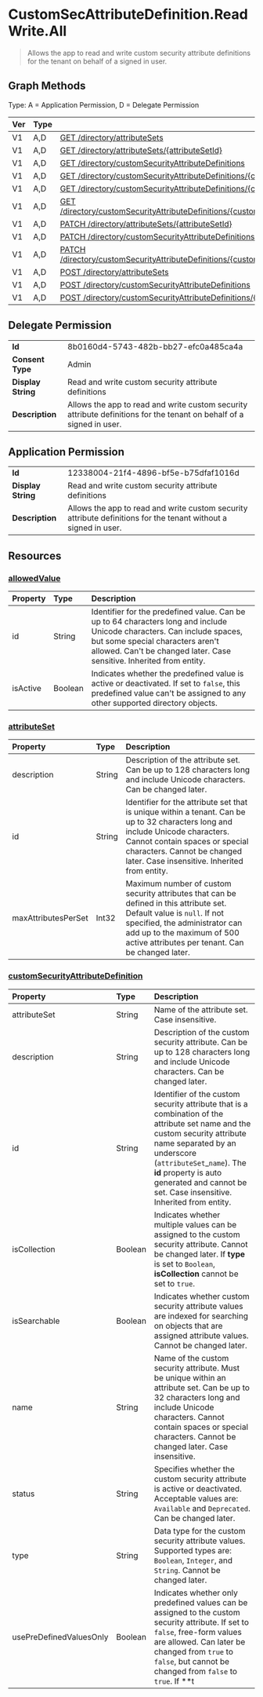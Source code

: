 # CustomSecAttributeDefinition.ReadWrite.All

> Allows the app to read and write custom security attribute definitions for the tenant on behalf of a signed in user.
## Graph Methods

Type: A = Application Permission, D = Delegate Permission

|Ver|Type|Method|
|-------|----|------|
|V1|A,D|[GET /directory/attributeSets](https://docs.microsoft.com/graph/api/directory-list-attributesets?view=graph-rest-1.0&tabs=http)|
|V1|A,D|[GET /directory/attributeSets/{attributeSetId}](https://docs.microsoft.com/graph/api/attributeset-get?view=graph-rest-1.0&tabs=http)|
|V1|A,D|[GET /directory/customSecurityAttributeDefinitions](https://docs.microsoft.com/graph/api/directory-list-customsecurityattributedefinitions?view=graph-rest-1.0&tabs=http)|
|V1|A,D|[GET /directory/customSecurityAttributeDefinitions/{customSecurityAttributeDefinitionId}](https://docs.microsoft.com/graph/api/customsecurityattributedefinition-get?view=graph-rest-1.0&tabs=http)|
|V1|A,D|[GET /directory/customSecurityAttributeDefinitions/{customSecurityAttributeDefinitionId}/allowedValues](https://docs.microsoft.com/graph/api/customsecurityattributedefinition-list-allowedvalues?view=graph-rest-1.0&tabs=http)|
|V1|A,D|[GET /directory/customSecurityAttributeDefinitions/{customSecurityAttributeDefinitionId}/allowedValues/{allowedValueId}](https://docs.microsoft.com/graph/api/allowedvalue-get?view=graph-rest-1.0&tabs=http)|
|V1|A,D|[PATCH /directory/attributeSets/{attributeSetId}](https://docs.microsoft.com/graph/api/attributeset-update?view=graph-rest-1.0&tabs=http)|
|V1|A,D|[PATCH /directory/customSecurityAttributeDefinitions/{customSecurityAttributeDefinitionId}](https://docs.microsoft.com/graph/api/customsecurityattributedefinition-update?view=graph-rest-1.0&tabs=http)|
|V1|A,D|[PATCH /directory/customSecurityAttributeDefinitions/{customSecurityAttributeDefinitionId}/allowedValues/{allowedValueId}](https://docs.microsoft.com/graph/api/allowedvalue-update?view=graph-rest-1.0&tabs=http)|
|V1|A,D|[POST /directory/attributeSets](https://docs.microsoft.com/graph/api/directory-post-attributesets?view=graph-rest-1.0&tabs=http)|
|V1|A,D|[POST /directory/customSecurityAttributeDefinitions](https://docs.microsoft.com/graph/api/directory-post-customsecurityattributedefinitions?view=graph-rest-1.0&tabs=http)|
|V1|A,D|[POST /directory/customSecurityAttributeDefinitions/{customSecurityAttributeDefinitionId}/allowedValues](https://docs.microsoft.com/graph/api/customsecurityattributedefinition-post-allowedvalues?view=graph-rest-1.0&tabs=http)|
## Delegate Permission
|||
|-|-|
|**Id**|8b0160d4-5743-482b-bb27-efc0a485ca4a|
|**Consent Type**|Admin|
|**Display String**|Read and write custom security attribute definitions|
|**Description**|Allows the app to read and write custom security attribute definitions for the tenant on behalf of a signed in user.|
## Application Permission
|||
|-|-|
|**Id**|12338004-21f4-4896-bf5e-b75dfaf1016d|
|**Display String**|Read and write custom security attribute definitions|
|**Description**|Allows the app to read and write custom security attribute definitions for the tenant without a signed in user.|
## Resources
### [allowedValue ](https://docs.microsoft.com/graph/api/resources/allowedvalue?view=graph-rest-1.0&tabs=http)
|Property|Type|Description|
|:---|:---|:---|
| id | String | Identifier for the predefined value. Can be up to 64 characters long and include Unicode characters. Can include spaces, but some special characters aren't allowed. Can't be changed later. Case sensitive. Inherited from entity. |
|isActive|Boolean|Indicates whether the predefined value is active or deactivated. If set to `false`, this predefined value can't be assigned to any other supported directory objects.|
### [attributeSet ](https://docs.microsoft.com/graph/api/resources/attributeset?view=graph-rest-1.0&tabs=http)
|Property|Type|Description|
|:---|:---|:---|
|description|String|Description of the attribute set. Can be up to 128 characters long and include Unicode characters. Can be changed later.|
|id|String|Identifier for the attribute set that is unique within a tenant. Can be up to 32 characters long and include Unicode characters. Cannot contain spaces or special characters. Cannot be changed later. Case insensitive. Inherited from entity.|
|maxAttributesPerSet|Int32|Maximum number of custom security attributes that can be defined in this attribute set. Default value is `null`. If not specified, the administrator can add up to the maximum of 500 active attributes per tenant. Can be changed later.|
### [customSecurityAttributeDefinition ](https://docs.microsoft.com/graph/api/resources/customsecurityattributedefinition?view=graph-rest-1.0&tabs=http)
|Property|Type|Description|
|:---|:---|:---|
|attributeSet|String|Name of the attribute set. Case insensitive.|
|description|String|Description of the custom security attribute. Can be up to 128 characters long and include Unicode characters. Can be changed later.|
|id|String|Identifier of the custom security attribute that is a combination of the attribute set name and the custom security attribute name separated by an underscore (`attributeSet`_`name`). The **id** property is auto generated and cannot be set. Case insensitive. Inherited from entity.|
|isCollection|Boolean|Indicates whether multiple values can be assigned to the custom security attribute. Cannot be changed later. If **type** is set to `Boolean`, **isCollection** cannot be set to `true`.|
|isSearchable|Boolean|Indicates whether custom security attribute values are indexed for searching on objects that are assigned attribute values. Cannot be changed later.|
|name|String|Name of the custom security attribute. Must be unique within an attribute set. Can be up to 32 characters long and include Unicode characters. Cannot contain spaces or special characters. Cannot be changed later. Case insensitive.|
|status|String|Specifies whether the custom security attribute is active or deactivated. Acceptable values are: `Available` and `Deprecated`. Can be changed later.|
|type|String|Data type for the custom security attribute values. Supported types are: `Boolean`, `Integer`, and `String`. Cannot be changed later.|
|usePreDefinedValuesOnly|Boolean|Indicates whether only predefined values can be assigned to the custom security attribute. If set to `false`, free-form values are allowed. Can later be changed from `true` to `false`, but cannot be changed from `false` to `true`. If **t

